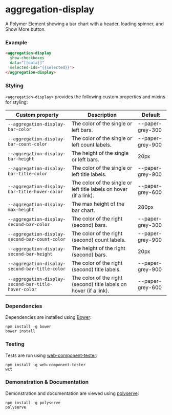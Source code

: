 # aggregation-display

A Polymer Element showing a bar chart with a header, loading spinner, and Show More button.

### Example
```html
<aggregation-display
  show-checkboxes
  data="[[data]]"
  selected-ids="{{selected}}">
</aggregation-display>
```

### Styling

`<aggregation-display>` provides the following custom properties and mixins for styling:

Custom property                                      | Description                                                         | Default
-----------------------------------------------------|---------------------------------------------------------------------|--------
`--aggregation-display-bar-color`                    | The color of the single or left bars.                               | --paper-grey-300
`--aggregation-display-bar-count-color`              | The color of the single or left count labels.                       | --paper-grey-900
`--aggregation-display-bar-height`                   | The height of the single or left bars.                              | 20px
`--aggregation-display-bar-title-color`              | The color of the single or left title labels.                       | --paper-grey-900
`--aggregation-display-bar-title-hover-color`        | The color of the single or left title labels on hover (if a link).  | --paper-grey-600
`--aggregation-display-max-height`                   | The max height of the bar chart.                                    | 280px
`--aggregation-display-second-bar-color`             | The color of the right (second) bars.                               | --paper-grey-300
`--aggregation-display-second-bar-count-color`       | The color of the right (second) count labels.                       | --paper-grey-900
`--aggregation-display-second-bar-height`            | The height of the right (second) bars.                              | 20px
`--aggregation-display-second-bar-title-color`       | The color of the right (second) title labels.                       | --paper-grey-900
`--aggregation-display-second-bar-title-hover-color` | The color of the right (second) title labels on hover (if a link).  | --paper-grey-600

### Dependencies

Dependencies are installed using [Bower](http://bower.io/):

    npm install -g bower
    bower install

### Testing

Tests are run using [web-component-tester](https://github.com/Polymer/web-component-tester):

    npm install -g web-component-tester
    wct

### Demonstration & Documentation

Demonstration and documentation are viewed using [polyserve](https://github.com/PolymerLabs/polyserve):

    npm install -g polyserve
    polyserve

